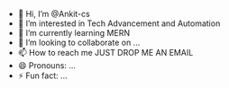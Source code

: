 - 👋 Hi, I’m @Ankit-cs
- 👀 I’m interested in Tech Advancement and Automation
- 🌱 I’m currently learning MERN
- 💞️ I’m looking to collaborate on ...
- 📫 How to reach me JUST DROP ME AN EMAIL
- 😄 Pronouns: ...
- ⚡ Fun fact: ...

<!---
Ankit-cs/Ankit-cs is a ✨ special ✨ repository because its `README.md` (this file) appears on your GitHub profile.
You can click the Preview link to take a look at your changes.
--->
